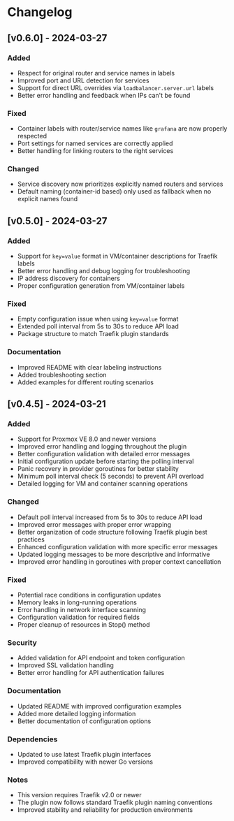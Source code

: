 # Changelog

## [v0.6.0] - 2024-03-27

### Added

- Respect for original router and service names in labels
- Improved port and URL detection for services
- Support for direct URL overrides via `loadbalancer.server.url` labels
- Better error handling and feedback when IPs can't be found

### Fixed

- Container labels with router/service names like `grafana` are now properly respected
- Port settings for named services are correctly applied
- Better handling for linking routers to the right services

### Changed

- Service discovery now prioritizes explicitly named routers and services
- Default naming (container-id based) only used as fallback when no explicit names found

## [v0.5.0] - 2024-03-27

### Added

- Support for `key=value` format in VM/container descriptions for Traefik labels
- Better error handling and debug logging for troubleshooting
- IP address discovery for containers
- Proper configuration generation from VM/container labels

### Fixed

- Empty configuration issue when using `key=value` format
- Extended poll interval from 5s to 30s to reduce API load
- Package structure to match Traefik plugin standards

### Documentation

- Improved README with clear labeling instructions
- Added troubleshooting section
- Added examples for different routing scenarios

## [v0.4.5] - 2024-03-21

### Added

- Support for Proxmox VE 8.0 and newer versions
- Improved error handling and logging throughout the plugin
- Better configuration validation with detailed error messages
- Initial configuration update before starting the polling interval
- Panic recovery in provider goroutines for better stability
- Minimum poll interval check (5 seconds) to prevent API overload
- Detailed logging for VM and container scanning operations

### Changed

- Default poll interval increased from 5s to 30s to reduce API load
- Improved error messages with proper error wrapping
- Better organization of code structure following Traefik plugin best practices
- Enhanced configuration validation with more specific error messages
- Updated logging messages to be more descriptive and informative
- Improved error handling in goroutines with proper context cancellation

### Fixed

- Potential race conditions in configuration updates
- Memory leaks in long-running operations
- Error handling in network interface scanning
- Configuration validation for required fields
- Proper cleanup of resources in Stop() method

### Security

- Added validation for API endpoint and token configuration
- Improved SSL validation handling
- Better error handling for API authentication failures

### Documentation

- Updated README with improved configuration examples
- Added more detailed logging information
- Better documentation of configuration options

### Dependencies

- Updated to use latest Traefik plugin interfaces
- Improved compatibility with newer Go versions

### Notes

- This version requires Traefik v2.0 or newer
- The plugin now follows standard Traefik plugin naming conventions
- Improved stability and reliability for production environments 